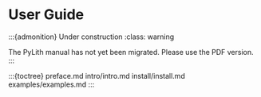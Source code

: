 # User Guide

:::{admonition} Under construction
:class: warning

The PyLith manual has not yet been migrated. Please use the PDF version.
:::

:::{toctree}
preface.md
intro/intro.md
install/install.md
examples/examples.md
:::
